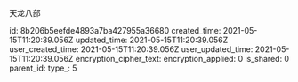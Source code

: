 天龙八部

id: 8b206b5eefde4893a7ba427955a36680
created_time: 2021-05-15T11:20:39.056Z
updated_time: 2021-05-15T11:20:39.056Z
user_created_time: 2021-05-15T11:20:39.056Z
user_updated_time: 2021-05-15T11:20:39.056Z
encryption_cipher_text: 
encryption_applied: 0
is_shared: 0
parent_id: 
type_: 5